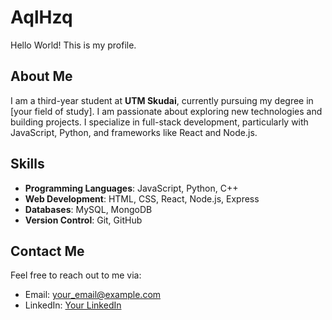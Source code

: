 # AqlHzq

Hello World! This is my profile.

## About Me

I am a third-year student at **UTM Skudai**, currently pursuing my degree in [your field of study]. I am passionate about exploring new technologies and building projects. I specialize in full-stack development, particularly with JavaScript, Python, and frameworks like React and Node.js.

## Skills

- **Programming Languages**: JavaScript, Python, C++
- **Web Development**: HTML, CSS, React, Node.js, Express
- **Databases**: MySQL, MongoDB
- **Version Control**: Git, GitHub

## Contact Me

Feel free to reach out to me via:
- Email: [your_email@example.com](mailto:your_email@example.com)
- LinkedIn: [Your LinkedIn](https://www.linkedin.com/in/yourprofile)
